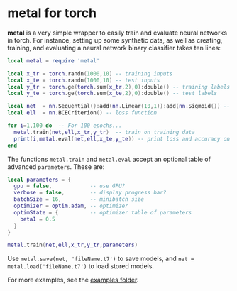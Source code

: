# metal for torch

**metal** is a very simple wrapper to easily train and evaluate neural networks
in torch. For instance, setting up some synthetic data, as well as creating,
training, and evaluating a neural network binary classifier takes ten lines:

```lua
local metal = require 'metal' 

local x_tr = torch.randn(1000,10) -- training inputs
local x_te = torch.randn(1000,10) -- test inputs
local y_tr = torch.ge(torch.sum(x_tr,2),0):double() -- training labels
local y_te = torch.ge(torch.sum(x_te,2),0):double() -- test labels

local net  = nn.Sequential():add(nn.Linear(10,1)):add(nn.Sigmoid()) -- network
local ell  = nn.BCECriterion() -- loss function

for i=1,100 do  -- For 100 epochs...
  metal.train(net,ell,x_tr,y_tr)  -- train on training data
  print(i,metal.eval(net,ell,x_te,y_te)) -- print loss and accuracy on test data
end
```

The functions `metal.train` and `metal.eval` accept an optional table of
advanced `parameters`. These are:

```lua
local parameters = {
  gpu = false,            -- use GPU?
  verbose = false,        -- display progress bar?
  batchSize = 16,         -- minibatch size
  optimizer = optim.adam, -- optimizer 
  optimState = {          -- optimizer table of parameters
    beta1 = 0.5
  }
}

metal.train(net,ell,x_tr,y_tr,parameters)
```

Use `metal.save(net, 'fileName.t7')` to save models, and `net =
metal.load('fileName.t7')` to load stored models. 

For more examples, see the [examples folder](examples/).
